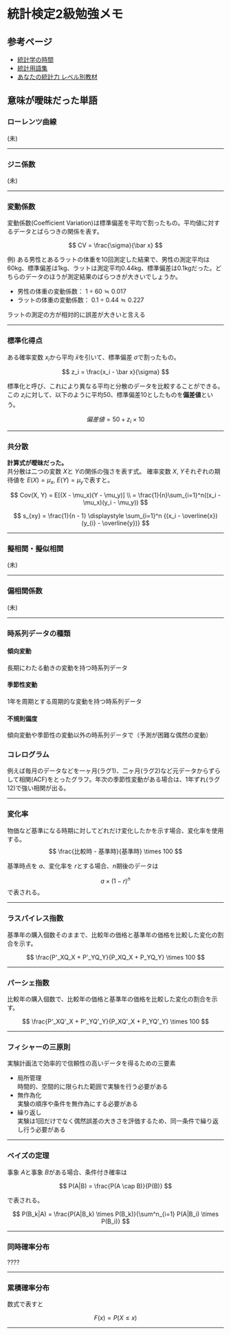 # 統計検定2級勉強メモ

## 参考ページ
* [統計学の時間](https://bellcurve.jp/statistics/course/)
* [統計用語集](https://bellcurve.jp/statistics/glossary/initial/a/)
* [あなたの統計力 レベル別教材](https://www.stat.go.jp/dss/getting/index.html)


## 意味が曖昧だった単語
### ローレンツ曲線
(未)

---
### ジニ係数
(未)

---
### 変動係数
変動係数(Coefficient Variation)は標準偏差を平均で割ったもの。平均値に対するデータとばらつきの関係を表す。

$$
CV = \frac{\sigma}{\bar x}
$$

例)
ある男性とあるラットの体重を10回測定した結果で、男性の測定平均は60kg、標準偏差は1kg、ラットは測定平均0.44kg、標準偏差は0.1kgだった。どちらのデータのほうが測定結果のばらつきが大きいでしょうか。
* 男性の体重の変動係数： $1 \div 60 \fallingdotseq 0.017$  
* ラットの体重の変動係数： $0.1 \div 0.44 \fallingdotseq 0.227$

ラットの測定の方が相対的に誤差が大きいと言える

---
### 標準化得点
ある確率変数 $x_i$から平均 $\bar x$を引いて、標準偏差 $\sigma$で割ったもの。

$$
z_i = \frac{x_i - \bar x}{\sigma}
$$

標準化と呼び、これにより異なる平均と分散のデータを比較することができる。  
この $z_i$に対して、以下のように平均50、標準偏差10としたものを**偏差値**という。

$$
偏差値 = 50 + z_i \times 10
$$

---
### 共分散
**計算式が曖昧だった。**  
共分散は二つの変数 $X$と $Y$の関係の強さを表す式。
確率変数 $X$, $Y$それぞれの期待値を $E(X) = \mu_x$, $E(Y) = \mu_y$で表すと。

$$
Cov(X, Y) = E[(X - \mu_x)(Y - \mu_y)] \\
= \frac{1}{n}\sum_{i=1}^n((x_i - \mu_x)(y_i - \mu_y))
$$

$$
s_{xy} = \frac{1}{n - 1} \displaystyle \sum_{i=1}^n 
{(x_i - \overline{x})(y_{i} - \overline{y})}
$$

---
### 擬相関・擬似相関
(未)

---
### 偏相関係数
(未)

---
### 時系列データの種類
#### 傾向変動
長期にわたる動きの変動を持つ時系列データ

#### 季節性変動
1年を周期とする周期的な変動を持つ時系列データ

#### 不規則偏度
傾向変動や季節性の変動以外の時系列データで（予測が困難な偶然の変動）

### コレログラム
例えば毎月のデータなどを一ヶ月(ラグ1)、二ヶ月(ラグ2)など元データからずらして相関(ACF)をとったグラフ。年次の季節性変動がある場合は、1年ずれ(ラグ12)で強い相関が出る。

---
### 変化率
物価など基準になる時期に対してどれだけ変化したかを示す場合、変化率を使用する。
$$
\frac{比較時 - 基準時}{基準時} \times 100
$$

基準時点を $a$、変化率を $r$とする場合、$n$期後のデータは

$$
a \times (1 - r)^n
$$
で表される。

---
### ラスパイレス指数
基準年の購入個数そのままで、比較年の価格と基準年の価格を比較した変化の割合を示す。

$$
\frac{P'_XQ_X + P'_YQ_Y}{P_XQ_X + P_YQ_Y} \times 100
$$

---
### パーシェ指数
比較年の購入個数で、比較年の価格と基準年の価格を比較した変化の割合を示す。

$$
\frac{P'_XQ'_X + P'_YQ'_Y}{P_XQ'_X + P_YQ'_Y} \times 100
$$

---
### フィシャーの三原則
実験計画法で効率的で信頼性の高いデータを得るための三要素

* 局所管理  
    時間的、空間的に限られた範囲で実験を行う必要がある
* 無作為化  
    実験の順序や条件を無作為にする必要がある
* 繰り返し  
    実験は1回だけでなく偶然誤差の大きさを評価するため、同一条件で繰り返し行う必要がある

---
### ベイズの定理

事象 $A$と事象 $B$がある場合、条件付き確率は

$$
P(A|B) = \frac{P(A \cap B)}{P(B)}
$$

で表される。

$$
P(B_k|A) = \frac{P(A|B_k) \times P(B_k)}{\sum^n_{i=1} P(A|B_i) \times P(B_i)}
$$

---
### 同時確率分布
????

---
### 累積確率分布
数式で表すと

$$
F(x) = P(X \le x)
$$

---
### 